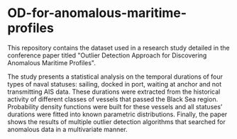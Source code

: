 # OD-for-anomalous-maritime-profiles

This repository contains the dataset used in a research study detailed in the conference paper titled "Outlier Detection Approach for Discovering Anomalous Maritime Profiles".

The study presents a statistical analysis on the temporal durations of four types of naval statuses: sailing, docked in port, waiting at anchor and not transmitting AIS data. These durations were extracted from the historical activity of different classes of vessels that passed the Black Sea region. Probability density functions were built for these vessels and all statuses’ durations were fitted into known parametric distributions. Finally, the paper shows the results of multiple outlier detection algorithms that searched for anomalous data in a multivariate manner.
